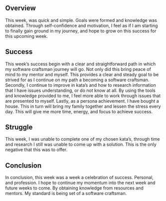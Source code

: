 ## Overview

This week, was quick and simple. Goals were formed and knowledge was obtained. Through self-confidence and motivation, I feel as if I am starting to finally gain ground in my journey, and hope to grow on this success for this upcoming week.

## Success

This week’s success begin with a clear and straightforward path in which my software craftsman journey will go. Not only did this bring peace of mind to my mentor and myself. This provides a clear and steady goal to be strived for as I continue on my path a becoming a software craftsman. Secondly, I continue to improve in kata’s and how to research information that I have issues understanding, or do not know at all. By using the tools and knowledge provided to me, I feel more able to work through issues that are presented to myself. Lastly, as a persona achievement. I have bought a house. This in turn will bring my family together and lessen the stress every day. This will give me more time, energy, and focus to achieve success.

## Struggle
	
This week, I was unable to complete one of my chosen kata’s, through time and research I still was unable to come up with a solution. This is the only negative that this was to offer.

## Conclusion

In conclusion, this week was a week a celebration of success. Personal, and profession. I hope to continue my momentum into the next week and future weeks to come. By obtaining knowledge from resources and mentors. My standard is being set of a software craftsman. 
